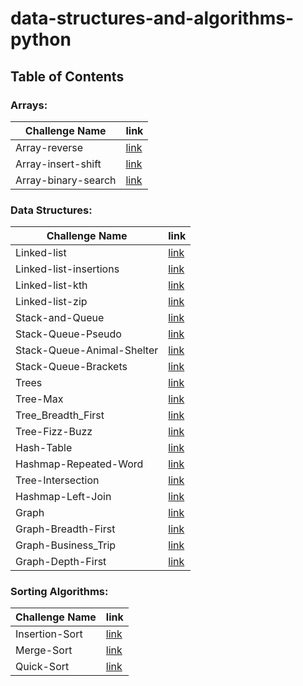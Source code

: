 # data-structures-and-algorithms-python

## Table of Contents

### Arrays:

| Challenge Name             | link                                                                    |
|----------------------------|-------------------------------------------------------------------------|
| Array-reverse              | [link](./array-reverse/README.md)                                       |
| Array-insert-shift         | [link](./array-insert-shift/README.md)                                  |
| Array-binary-search        | [link](./array-binary-search/README.md)                                 |

### Data Structures:

| Challenge Name             | link                                                                    |
|----------------------------|-------------------------------------------------------------------------|
| Linked-list                | [link](Data_Structures_Challenges/linked_list/README.md)                | 
| Linked-list-insertions     | [link](Data_Structures_Challenges/linked_list_insertions/README.md)     | 
| Linked-list-kth            | [link](Data_Structures_Challenges/linked_list_kth/README.md)            |
| Linked-list-zip            | [link](Data_Structures_Challenges/linked_list_zip/README.md)            |
| Stack-and-Queue            | [link](Data_Structures_Challenges/stack_and_queue/README.md)            |
| Stack-Queue-Pseudo         | [link](Data_Structures_Challenges/stack_queue_pseudo/README.md)         |
| Stack-Queue-Animal-Shelter | [link](Data_Structures_Challenges/stack_queue_animal_shelter/README.md) |
| Stack-Queue-Brackets       | [link](Data_Structures_Challenges/stack_queue_brackets/README.md)       |
| Trees                      | [link](Data_Structures_Challenges/trees/README.md)                      |
| Tree-Max                   | [link](Data_Structures_Challenges/tree_max/README.md)                   |
| Tree_Breadth_First         | [link](Data_Structures_Challenges/tree_breadth_first/README.md)         |
| Tree-Fizz-Buzz             | [link](Data_Structures_Challenges/tree_fizz_buzz/README.md)             |
| Hash-Table                 | [link](Data_Structures_Challenges/hashtable/README.md)                  |
| Hashmap-Repeated-Word      | [link](Data_Structures_Challenges/hashmap_repeated_word/README.md)      |
| Tree-Intersection          | [link](Data_Structures_Challenges/tree_intersection/README.md)          |
| Hashmap-Left-Join          | [link](Data_Structures_Challenges/hashmap_left_join/README.md)          |
| Graph                      | [link](Data_Structures_Challenges/graph/README.md)                      |
| Graph-Breadth-First        | [link](Data_Structures_Challenges/graph_breadth_first/README.md)        |
| Graph-Business_Trip        | [link](Data_Structures_Challenges/graph_business_trip/README.md)        |
| Graph-Depth-First          | [link](Data_Structures_Challenges/graph_depth_first/README.md)          |

### Sorting Algorithms:

| Challenge Name             | link                                                                    |
|----------------------------|-------------------------------------------------------------------------|
| Insertion-Sort             | [link](Sorting/insertion/README.md)                                     |
| Merge-Sort                 | [link](Sorting/merge/README.md)                                         |
| Quick-Sort                 | [link](Sorting/quick/README.md)                                         |

